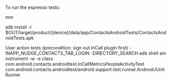 To run the espresso tests:

mm

adb install -r $OUT/target/product/[device]/data/app/ContactsAndroidTests/ContactsAndroidTests.apk

User action tests (precondition: sign out InCall plugin first)
-INAPP_NUDGE_CONTACTS_TAB_LOGIN
-DIRECTORY_SEARCH
adb shell am instrument -w -e class com.android.contacts.androidtest.InCallMetricsPeopleActivityTest com.android.contacts.androidtest/android.support.test.runner.AndroidJUnitRunner